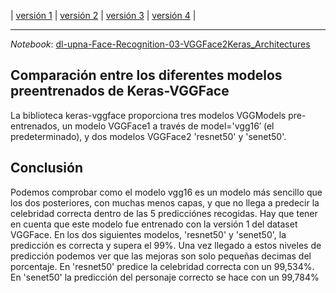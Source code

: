 | [versión 1](./dl-upna-Face-Recognition-01-CNN.html) |  [versión 2](./dl-upna-Face-Recognition-02-VGGFace2Keras.html) | [versión 3](./dl-upna-Face-Recognition-03-VGGFace2Keras-Architectures.html) |  [versión 4](./dl-upna-Face-Recognition-04-FineTuning.html) |


----

*Notebook*: [dl-upna-Face-Recognition-03-VGGFace2Keras_Architectures](https://github.com/afrago/dl-upna-face-recognition/blob/master/dl_upna_Face_Recognition_03_VGGFace2Keras_Architectures.ipynb)


## Comparación entre los diferentes modelos preentrenados de Keras-VGGFace

La biblioteca keras-vggface proporciona tres modelos VGGModels pre-entrenados, un modelo VGGFace1 a través de model='vgg16′ (el predeterminado), y dos modelos VGGFace2 'resnet50' y 'senet50'.

## Conclusión 
Podemos comprobar como el modelo vgg16 es un modelo más sencillo que los dos posteriores, con muchas menos capas, y que no llega a predecir la celebridad correcta dentro de las 5 predicciónes recogidas. Hay que tener en cuenta que este modelo fue entrenado con la versión 1 del dataset VGGFace.
En los dos siguientes modelos, 'resnet50' y 'senet50', la predicción es correcta y supera el 99%. Una vez llegado a estos niveles de predicción podemos ver que las mejoras son solo pequeñas decimas del porcentaje. En 'resnet50' predice la celebridad correcta con un 99,534%. En 'senet50' la predicción del personaje correcto se hace con un 99,784%

